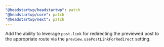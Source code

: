 ```yaml
---
"@headstartwp/headstartwp": patch
"@headstartwp/core": patch
"@headstartwp/next": patch
---
```


Add the ability to leverage `post.link` for redirecting the previewed post to the appropriate route via the `preview.usePostLinkForRedirect` setting.
